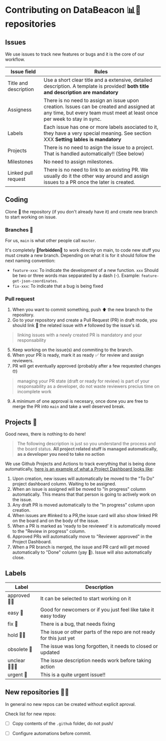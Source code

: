 # Contributing on DataBeacon 📊🥓 repositories

## Issues

We use issues to track new features or bugs and it is the core of our workflow. 

Issue field | Rules 
----------- | -------------
Title and description | Use a short clear title and a extensive, detailed description. A template is provided! **both title and description are mandatory**
Assigness | There is no need to assign an issue upon creation. Issues can be created and assigned at any time, but every team must meet at least once per week to stay in sync. 
Labels | Each issue has one or more labels asociated to it, they have a very special meaning. See section XXX **Setting lables is mandatory**
Projects | There is no need to asign the issue to a project. That is handled automatically!! (See below)
Milestones | No need to assign milestones. 
Linked pull request | There is no need to link to an existing PR. We usually do it the other way around and assign issues to a PR once the later is created. 

## Coding

Clone 🧬 the repository (if you don't already have it) and create new branch to start working on issue.

### Branches  🌳

For us, `main` is what other people call `master`.

It's completely 🚫**forbidden**🚫 to work directly on main, to code new stuff you must create a new branch. Depending on what it is for it should follow the next naming convention: 

- `feature-xxx`: To indicate the development of a new function. `xxx` Should be two or three words max sepparated by a dash (-). Example: `feature-get-json-coordinates`.
- `fix-xxx`: To indicate that a bug is being fixed

### Pull request

  1. When you want to commit something, push ⬆️ the new branch to the repository.
  2. Go to your repository and create a Pull Request (PR) in draft mode, you should link 🔗 the related issue with `#` followed by the issue's id.
> linking issues with a newly created PR is mandatory and your responsability
  5. Keep working on the issue(s) and commiting to the branch.
  6. When your PR is ready, mark it as ready ✅ for review and assign reviewers.
  7. PR will get eventually approved (probably after a few requested changes 🤓)
> managing your PR state (draft or ready for review) is part of your responsability as a developer, do not waste reviewers precius time on incomplete work
  9. A minimum of one approval is necesary, once done you are free to merge the PR into `main` and take a well deserved break. 

## Projects 📑

Good news, there is nothing to do here! 

> The following description is just so you understand the process and the board status. **All project related stuff is managed automatically, as a developer you need to take no action**

We use Github Projects and Actions to track everything that is being done automatically, [here is an example of what a Project Dashboard looks like](https://github.com/databeacon/.github/projects/2):  

  1. Upon creation, new issues will automatically be moved to the "To Do" project dashboard column. Waiting to be assigned.
  2. When an issue is assigned will be moved to "In progress" column automatically. This means that that person is going to actively work on the issue.
  3. Any draft PR is moved automatically to the "In progress" column upon creation.
  4. When issues are #linked to a PR,the issue card will also show linked PR on the board and on the body of the issue.
  5. When a PR is marked as 'ready to be reviewed' it is automatically moved to the "Review in progress" column.
  6. Approved PRs will automatically move to "Reviewer approved" in the Project Dashboard.
  7. When a PR branch is merged, the issue and PR card will get moved automatically to "Done" column (yay 🤩). Issue will also automatically close.

## Labels 

Label | Description
----- | -----------
approved 👍🏻| It can be selected to start working on it
easy 🐣 | Good for newcomers or if you just feel like take it easy today
fix 🔧 | There is a bug, that needs fixing
hold ✋🏻 | The issue or other parts of the repo are not ready for this just yet
obsolete 💾 | The issue was long forgotten, it needs to closed or updated
unclear 🤷🏻‍♀️ | The issue description needs work before taking action
urgent 🚒 | This is a quite urgent issue!!

## New repositories 👨‍🍳

In general no new repos can be created without explicit aproval. 

Check list for new repos:

- [ ] Copy contents of the `.github` folder, do not push/
- [ ] Configure automations before commit.


